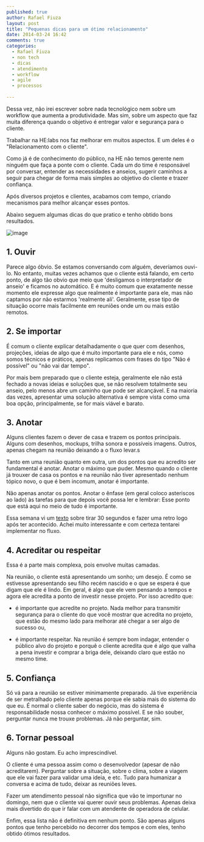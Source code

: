 ```yaml
---
published: true
author: Rafael Fiuza
layout: post
title: "Pequenas dicas para um ótimo relacionamento"
date: 2014-03-24 16:42
comments: true
categories:
  - Rafael Fiuza
  - non tech
  - dicas
  - atendimento
  - workflow
  - agile
  - processos
  
---
```


Dessa vez, não irei escrever sobre nada tecnológico nem sobre um workflow que aumenta a produtividade. Mas sim, sobre um aspecto que faz muita diferença quando o objetivo é entregar valor e segurança para o cliente.

Trabalhar na HE:labs nos faz melhorar em muitos aspectos. E um deles é o "Relacionamento com o cliente".
<!--more-->
Como já é de conhecimento do público, na HE não temos gerente nem ninguém que faça a ponte com o cliente. Cada um do time é responsável por conversar, entender as necessidades e anseios, sugerir caminhos a seguir para chegar de forma mais simples ao objetivo do cliente e trazer confiança.

Após diversos projetos e clientes, acabamos com tempo, criando mecanismos para melhor alcançar esses pontos.

Abaixo seguem algumas dicas do que pratico e tenho obtido bons resultados.

![image](/blog/images/posts/2014-03-06/talk.jpg)

## 1. Ouvir
Parece algo óbvio. Se estamos conversando com alguém, deveríamos ouvi-lo. No entanto, muitas vezes achamos que o cliente está falando, em certo ponto, de algo tão obvio que meio que 'desligamos o interpretador de anseio' e ficamos no automático. E é muito comum que exatamente nesse momento ele expresse algo que realmente é importante para ele, mas não captamos por não estarmos 'realmente ali'. Geralmente, esse tipo de situação ocorre mais facilmente em reuniões onde um ou mais estão remotos.

## 2. Se importar
É comum o cliente explicar detalhadamente o que quer com desenhos, projeções, ideias de algo que é muito importante para ele e nós, como somos técnicos e práticos, apenas replicamos com frases do tipo "Não é possível" ou "não vai dar tempo". 

Por mais bem preparado que o cliente esteja, geralmente ele não está fechado a novas ideias e soluções que, se não resolvem totalmente seu anseio, pelo menos abre um caminho que pode ser alcançável. E na maioria das vezes, apresentar uma solução alternativa é sempre vista como uma boa opção, principalmente, se for mais viável e barato.

## 3. Anotar
Alguns clientes fazem o dever de casa e trazem os pontos principais. Alguns com desenhos, mockups, trilha sonora e possíveis imagens. Outros, apenas chegam na reunião deixando a o fluxo levar.s

Tanto em uma reunião quanto em outra, um dos pontos que eu acredito ser fundamental é anotar. Anotar o máximo que puder. Mesmo quando o cliente já trouxer de casa os pontos e na reunião não tiver apresentado nenhum tópico novo, o que é bem incomum, anotar é importante. 

Não apenas anotar os pontos. Anotar o ênfase (em geral coloco asteriscos ao lado) às tarefas para que depois você possa ler e lembrar: Esse ponto que está aqui no meio de tudo é importante.

Essa semana vi um [texto](https://medium.com/sonra-oku/2c3f948ead98) sobre tirar 30 segundos e fazer uma retro logo após ter acontecido. Achei muito interessante e com certeza tentarei implementar no fluxo.

## 4. Acreditar ou respeitar
Essa é a parte mais complexa, pois envolve muitas camadas.

Na reunião, o cliente está apresentando um sonho; um desejo. É como se estivesse apresentando seu filho recém nascido e o que se espera é que digam que ele é lindo. Em geral, é algo que ele vem pensando a tempos e agora ele acredita a ponto de investir nesse projeto. Por isso acredito que:

- é importante que acredite no projeto. Nada melhor para transmitir segurança para o cliente do que você mostrar que acredita no projeto, que estão do mesmo lado para melhorar até chegar a ser algo de sucesso ou,

- é importante respeitar. Na reunião é sempre bom indagar, entender o público alvo do projeto e porquê o cliente acredita que é algo que valha a pena investir e comprar a briga dele, deixando claro que estão no mesmo time.

## 5. Confiança
Só vá para a reunião se estiver minimamente preparado. Já tive experiência de ser metralhado pelo cliente apenas porque ele sabia mais do sistema do que eu. É normal o cliente saber do negócio, mas do sistema é responsabilidade nossa conhecer o máximo possível. E se não souber, perguntar nunca me trouxe problemas. Já não perguntar, sim.

## 6. Tornar pessoal
Alguns não gostam. Eu acho imprescindível.

O cliente é uma pessoa assim como o desenvolvedor (apesar de não acreditarem). Perguntar sobre a situação, sobre o clima, sobre a viagem que ele vai fazer para validar uma ideia, e etc. Tudo para humanizar a conversa e acima de tudo, deixar as reuniões leves.

Fazer um atendimento pessoal não significa que vão te importunar no domingo, nem que o cliente vai querer ouvir seus problemas. Apenas deixa mais divertido do que ir falar com um atendente de operadora de celular.

Enfim, essa lista não é definitiva em nenhum ponto. São apenas alguns pontos que tenho percebido no decorrer dos tempos e com eles, tenho obtido ótimos resultados.


